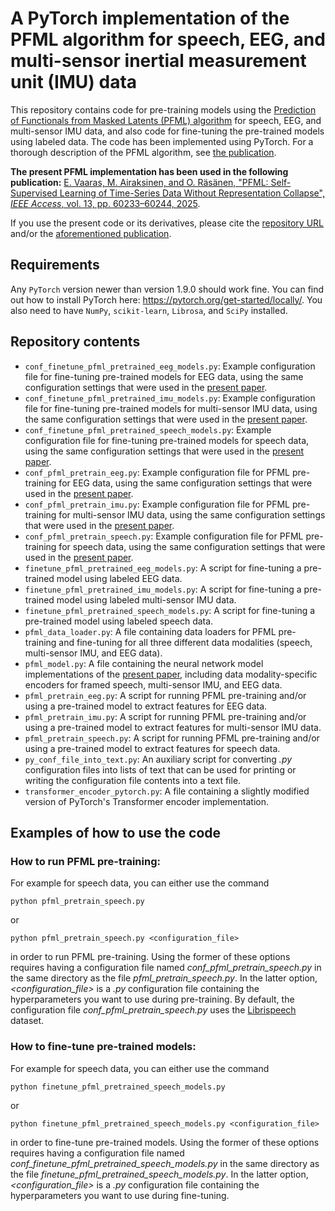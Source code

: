 # A PyTorch implementation of the PFML algorithm for speech, EEG, and multi-sensor inertial measurement unit (IMU) data

This repository contains code for pre-training models using the [Prediction of Functionals from Masked Latents (PFML) algorithm](https://ieeexplore.ieee.org/document/10947019) for speech, EEG, and multi-sensor IMU data, and also code for fine-tuning the pre-trained models using labeled data. The code has been implemented using PyTorch. For a thorough description of the PFML algorithm, see [the publication](https://ieeexplore.ieee.org/document/10947019).

**The present PFML implementation has been used in the following publication:**
[E. Vaaras, M. Airaksinen, and O. Räsänen, "PFML: Self-Supervised Learning of Time-Series Data Without Representation Collapse", _IEEE Access_, vol. 13, pp. 60233–60244, 2025](https://ieeexplore.ieee.org/document/10947019).

If you use the present code or its derivatives, please cite the [repository URL](https://github.com/SPEECHCOG/PFML) and/or the [aforementioned publication](https://ieeexplore.ieee.org/document/10947019).

## Requirements
Any `PyTorch` version newer than version 1.9.0 should work fine. You can find out how to install PyTorch here: https://pytorch.org/get-started/locally/. You also need to have `NumPy`, `scikit-learn`, `Librosa`, and `SciPy` installed.

## Repository contents
- `conf_finetune_pfml_pretrained_eeg_models.py`: Example configuration file for fine-tuning pre-trained models for EEG data, using the same configuration settings that were used in the [present paper](https://ieeexplore.ieee.org/document/10947019).
- `conf_finetune_pfml_pretrained_imu_models.py`: Example configuration file for fine-tuning pre-trained models for multi-sensor IMU data, using the same configuration settings that were used in the [present paper](https://ieeexplore.ieee.org/document/10947019).
- `conf_finetune_pfml_pretrained_speech_models.py`: Example configuration file for fine-tuning pre-trained models for speech data, using the same configuration settings that were used in the [present paper](https://ieeexplore.ieee.org/document/10947019).
- `conf_pfml_pretrain_eeg.py`: Example configuration file for PFML pre-training for EEG data, using the same configuration settings that were used in the [present paper](https://ieeexplore.ieee.org/document/10947019).
- `conf_pfml_pretrain_imu.py`: Example configuration file for PFML pre-training for multi-sensor IMU data, using the same configuration settings that were used in the [present paper](https://ieeexplore.ieee.org/document/10947019).
- `conf_pfml_pretrain_speech.py`: Example configuration file for PFML pre-training for speech data, using the same configuration settings that were used in the [present paper](https://ieeexplore.ieee.org/document/10947019).
- `finetune_pfml_pretrained_eeg_models.py`: A script for fine-tuning a pre-trained model using labeled EEG data.
- `finetune_pfml_pretrained_imu_models.py`: A script for fine-tuning a pre-trained model using labeled multi-sensor IMU data.
- `finetune_pfml_pretrained_speech_models.py`: A script for fine-tuning a pre-trained model using labeled speech data.
- `pfml_data_loader.py`: A file containing data loaders for PFML pre-training and fine-tuning for all three different data modalities (speech, multi-sensor IMU, and EEG data).
- `pfml_model.py`: A file containing the neural network model implementations of the [present paper](https://ieeexplore.ieee.org/document/10947019), including data modality-specific encoders for framed speech, multi-sensor IMU, and EEG data.
- `pfml_pretrain_eeg.py`: A script for running PFML pre-training and/or using a pre-trained model to extract features for EEG data.
- `pfml_pretrain_imu.py`: A script for running PFML pre-training and/or using a pre-trained model to extract features for multi-sensor IMU data.
- `pfml_pretrain_speech.py`: A script for running PFML pre-training and/or using a pre-trained model to extract features for speech data.
- `py_conf_file_into_text.py`: An auxiliary script for converting _.py_ configuration files into lists of text that can be used for printing or writing the configuration file contents into a text file.
- `transformer_encoder_pytorch.py`: A file containing a slightly modified version of PyTorch's Transformer encoder implementation.


## Examples of how to use the code


### How to run PFML pre-training:
For example for speech data, you can either use the command
```
python pfml_pretrain_speech.py
```
or
```
python pfml_pretrain_speech.py <configuration_file>
```
in order to run PFML pre-training. Using the former of these options requires having a configuration file named _conf_pfml_pretrain_speech.py_ in the same directory as the file _pfml_pretrain_speech.py_. In the latter option, _<configuration_file>_ is a _.py_ configuration file containing the hyperparameters you want to use during pre-training. By default, the configuration file _conf_pfml_pretrain_speech.py_ uses the [Librispeech](https://www.openslr.org/12) dataset.

### How to fine-tune pre-trained models:
For example for speech data, you can either use the command
```
python finetune_pfml_pretrained_speech_models.py
```
or
```
python finetune_pfml_pretrained_speech_models.py <configuration_file>
```
in order to fine-tune pre-trained models. Using the former of these options requires having a configuration file named _conf_finetune_pfml_pretrained_speech_models.py_ in the same directory as the file _finetune_pfml_pretrained_speech_models.py_. In the latter option, _<configuration_file>_ is a _.py_ configuration file containing the hyperparameters you want to use during fine-tuning.
